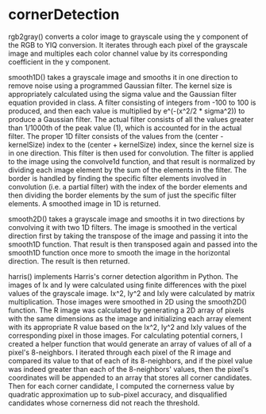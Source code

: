 # cornerDetection

rgb2gray() converts a color image to grayscale using the y component of the RGB to YIQ conversion. It iterates
through each pixel of the grayscale image and multiples each color channel value by its corresponding coefficient
in the y component.

smooth1D() takes a grayscale image and smooths it in one direction to remove noise using a programmed Gaussian filter.
The kernel size is appropriately calculated using the sigma value and the Gaussian filter equation provided in class.
A filter consisting of integers from -100 to 100 is produced, and then each value is multiplied by e^(-(x^2/2 * sigma^2))
to produce a Gaussian filter. The actual filter consists of all the values greater than 1/1000th of the peak value (1),
which is accounted for in the actual filter. The proper 1D filter consists of the values from the (center - kernelSize)
index to the (center + kernelSize) index, since the kernel size is in one direction.
This filter is then used for convolution. The filter is applied to the image using the convolve1d function, and that
result is normalized by dividing each image element by the sum of the elements in the filter. The border is handled by
finding the specific filter elements involved in convolution (i.e. a partial filter) with the index of the border
elements and then dividing the border elements by the sum of just the specific filter elements. A smoothed image in 1D
is returned.

smooth2D() takes a grayscale image and smooths it in two directions by convolving it with two 1D filters.
The image is smoothed in the vertical direction first by taking the transpose of the image and passing it into the
smooth1D function. That result is then transposed again and passed into the smooth1D function once more to smooth the
image in the horizontal direction. The result is then returned.

harris() implements Harris's corner detection algorithm in Python. The images of Ix and Iy were calculated using finite
differences with the pixel values of the grayscale image. Ix^2, Iy^2 and IxIy were calculated by matrix multiplication.
Those images were smoothed in 2D using the smooth2D() function.
The R image was calculated by generating a 2D array of pixels with the same dimensions as the image and initializing
each array element with its appropriate R value based on the Ix^2, Iy^2 and IxIy values of the corresponding pixel in
those images.
For calculating potential corners, I created a helper function that would generate an array of values of all of a
pixel's 8-neighbors. I iterated through each pixel of the R image and compared its value to that of each of its
8-neighbors, and if the pixel value was indeed greater than each of the 8-neighbors' values, then the pixel's
coordinates will be appended to an array that stores all corner candidates.
Then for each corner candidate, I computed the cornerness value by quadratic approximation up to sub-pixel accuracy, and
disqualified candidates whose cornerness did not reach the threshold.
